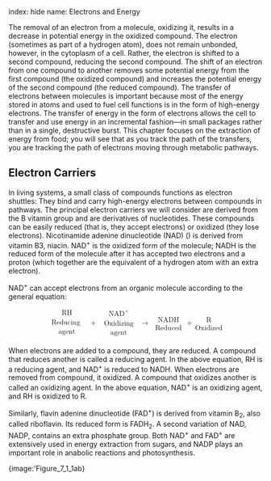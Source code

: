 index: hide
name: Electrons and Energy

The removal of an electron from a molecule, oxidizing it, results in a decrease in potential energy in the oxidized compound. The electron (sometimes as part of a hydrogen atom), does not remain unbonded, however, in the cytoplasm of a cell. Rather, the electron is shifted to a second compound, reducing the second compound. The shift of an electron from one compound to another removes some potential energy from the first compound (the oxidized compound) and increases the potential energy of the second compound (the reduced compound). The transfer of electrons between molecules is important because most of the energy stored in atoms and used to fuel cell functions is in the form of high-energy electrons. The transfer of energy in the form of electrons allows the cell to transfer and use energy in an incremental fashion—in small packages rather than in a single, destructive burst. This chapter focuses on the extraction of energy from food; you will see that as you track the path of the transfers, you are tracking the path of electrons moving through metabolic pathways.

## Electron Carriers

In living systems, a small class of compounds functions as electron shuttles: They bind and carry high-energy electrons between compounds in pathways. The principal electron carriers we will consider are derived from the B vitamin group and are derivatives of nucleotides. These compounds can be easily reduced (that is, they accept electrons) or oxidized (they lose electrons). Nicotinamide adenine dinucleotide (NAD) () is derived from vitamin B3, niacin. NAD<sup>+</sup> is the oxidized form of the molecule; NADH is the reduced form of the molecule after it has accepted two electrons and a proton (which together are the equivalent of a hydrogen atom with an extra electron).

NAD<sup>+</sup> can accept electrons from an organic molecule according to the general equation:

<math display="block" xmlns:q="http://cnx.rice.edu/qml/1.0" xmlns:m="http://www.w3.org/1998/Math/MathML" xmlns:bib="http://bibtexml.sf.net/" xmlns:md="http://cnx.rice.edu/mdml" xmlns="http://cnx.rice.edu/cnxml"> <mtable>  <mtr>   <mtd>    <mrow>     <mtext>RH</mtext>    </mrow>   </mtd>  </mtr>  <mtr>   <mtd>    <mtable>     <mtr>      <mtd>       <mtext>Reducing </mtext>      </mtd>     </mtr>     <mtr>      <mtd>       <mtext>agent</mtext>      </mtd>     </mtr>    </mtable>       </mtd>  </mtr>   </mtable><mtext> + </mtext><mtable>  <mtr>   <mtd>    <mrow>     <msup>      <mrow>       <mtext>NAD</mtext>      </mrow>      <mo>+</mo>     </msup>         </mrow>   </mtd>  </mtr>  <mtr>   <mtd>    <mtable>     <mtr>      <mtd>       <mtext>Oxidizing</mtext>      </mtd>     </mtr>     <mtr>      <mtd>       <mtext>agent</mtext>      </mtd>     </mtr>    </mtable>       </mtd>  </mtr>   </mtable><mo stretchy="false">→</mo><mtext> </mtext><mtable>  <mtr>   <mtd>    <mrow>     <mtext>NADH</mtext>    </mrow>   </mtd>  </mtr>  <mtr>   <mtd>    <mrow>     <mtext>Reduced</mtext>    </mrow>   </mtd>  </mtr>   </mtable><mtext> +</mtext><mtable>  <mtr>   <mtd>    <mtext>R</mtext>   </mtd>  </mtr>  <mtr>   <mtd>    <mrow>     <mtext>Oxidized</mtext>    </mrow>   </mtd>  </mtr>   </mtable></math>

When electrons are added to a compound, they are reduced. A compound that reduces another is called a reducing agent. In the above equation, RH is a reducing agent, and NAD<sup>+</sup> is reduced to NADH. When electrons are removed from compound, it oxidized. A compound that oxidizes another is called an oxidizing agent. In the above equation, NAD<sup>+</sup> is an oxidizing agent, and RH is oxidized to R.

Similarly, flavin adenine dinucleotide (FAD<sup>+</sup>) is derived from vitamin B<sub>2</sub>, also called riboflavin. Its reduced form is FADH<sub>2</sub>. A second variation of NAD, NADP, contains an extra phosphate group. Both NAD<sup>+</sup> and FAD<sup>+</sup> are extensively used in energy extraction from sugars, and NADP plays an important role in anabolic reactions and photosynthesis.


{image:'Figure_7_1_1ab}
        
